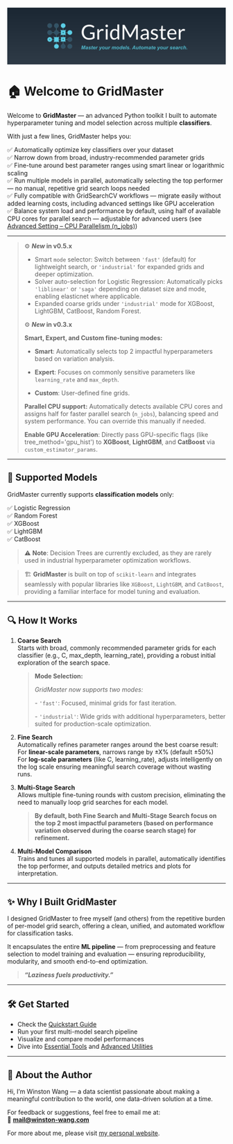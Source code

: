 <p align="center">
  <img src="GridMaster_banner_s.png" alt="GridMaster Banner">
</p>

<span class="tagline"></span>


# 🏠 **Welcome to GridMaster**

Welcome to **GridMaster** — an advanced Python toolkit I built to automate hyperparameter tuning and model selection across multiple **classifiers**.

With just a few lines, GridMaster helps you:

✅ Automatically optimize key classifiers over your dataset  
✅ Narrow down from broad, industry-recommended parameter grids  
✅ Fine-tune around best parameter ranges using smart linear or logarithmic scaling  
✅ Run multiple models in parallel, automatically selecting the top performer — no manual, repetitive grid search loops needed  
✅ Fully compatible with GridSearchCV workflows — migrate easily without added learning costs, including advanced settings like GPU acceleration  
✅ Balance system load and performance by default, using half of available CPU cores for parallel search — adjustable for advanced users (see [Advanced Setting – CPU Parallelism (n_jobs)](/en/main/api/advanced_api/#advanced-setting-cpu-parallelism-n_jobs))

---

>  ⚙️ ***New* in v0.5.x**
>
>  - Smart `mode` selector: Switch between `'fast'` (default) for lightweight search, or `'industrial'` for expanded grids and deeper optimization.
>  - Solver auto-selection for Logistic Regression: Automatically picks `'liblinear'` or `'saga'` depending on dataset size and mode, enabling elasticnet where applicable.
>  - Expanded coarse grids under `'industrial'` mode for XGBoost, LightGBM, CatBoost, Random Forest.
>
>  ⚙️ ***New* in v0.3.x**  
>
>  **Smart, Expert, and Custom fine-tuning modes:**  
>
>  - **Smart**: Automatically selects top 2 impactful hyperparameters based on variation analysis.
>
>  - **Expert**: Focuses on commonly sensitive parameters like `learning_rate` and `max_depth`.
>
>  - **Custom**: User-defined fine grids.
>
>  **Parallel CPU support:** Automatically detects available CPU cores and assigns half for faster parallel search (`n_jobs`), balancing speed and system performance. You can override this manually if needed.
>
>  **Enable GPU Acceleration**: Directly pass GPU-specific flags (like tree_method='gpu_hist') to **XGBoost**, **LightGBM**, and **CatBoost** via `custom_estimator_params`.

---

## 🚀 Supported Models

GridMaster currently supports **classification models** only:  

✅ Logistic Regression  
✅ Random Forest  
✅ XGBoost  
✅ LightGBM  
✅ CatBoost  

> ⚠️ **Note**: Decision Trees are  currently excluded, as they are rarely used in industrial hyperparameter optimization workflows.

> 🏗️ **GridMaster** is built on top of `scikit-learn` and integrates seamlessly with popular libraries like `XGBoost`, `LightGBM`, and `CatBoost`, providing a familiar interface for model tuning and evaluation.

---

## 🔍 How It Works

1. **Coarse Search**  
    Starts with broad, commonly recommended parameter grids for each classifier (e.g., C, max_depth, learning_rate), providing a robust initial exploration of the search space.

    > **Mode Selection:**  
    >
    >   _GridMaster now supports two modes:_
    >
    >   \- `'fast'`: Focused, minimal grids for fast iteration.
    >
    >   \- `'industrial'`: Wide grids with additional hyperparameters, better suited for production-scale optimization.

2. **Fine Search**  
    Automatically refines parameter ranges around the best coarse result:  
    For **linear-scale parameters**, narrows range by ±X% (default ±50%)  
    For **log-scale parameters** (like C, learning_rate), adjusts intelligently on the log scale ensuring meaningful search coverage without wasting runs.

3. **Multi-Stage Search**  
    Allows multiple fine-tuning rounds with custom precision, eliminating the need to manually loop grid searches for each model.

    > **By default, both Fine Search and Multi-Stage Search focus on the top 2 most impactful parameters (based on performance variation observed during the coarse search stage) for refinement.**

4. **Multi-Model Comparison**  
    Trains and tunes all supported models in parallel, automatically identifies the top performer, and outputs detailed metrics and plots for interpretation.

---

## ✨ Why I Built GridMaster

I designed GridMaster to free myself (and others) from the repetitive burden of per-model grid search, offering a clean, unified, and automated workflow for classification tasks.  

It encapsulates the entire **ML pipeline** — from preprocessing and feature selection to model training and evaluation — ensuring reproducibility, modularity, and smooth end-to-end optimization.

> **_“Laziness fuels productivity.”_**

---

## 🛠️ Get Started

- Check the [Quickstart Guide](usage.md)  
- Run your first multi-model search pipeline  
- Visualize and compare model performances  
- Dive into [Essential Tools](api/core_api.md) and [Advanced Utilities](api/advanced_api.md)  

---

## 📇 About the Author

Hi, I’m Winston Wang — a data scientist passionate about making a meaningful contribution to the world, one data-driven solution at a time.

For feedback or suggestions, feel free to email me at:  
📧 **mail@winston-wang.com**

For more about me, please visit [my personal website](https://winston-wang.com).
